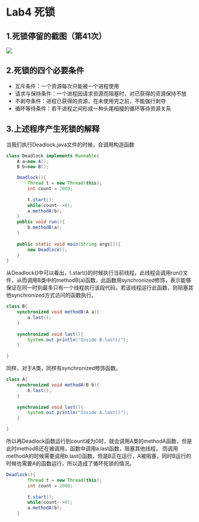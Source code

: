 # Lab4 死锁



## 1.死锁停留的截图（第41次）

![](http://i1.piimg.com/567571/2aade3452376eff9.png)



## 2.死锁的四个必要条件

- 互斥条件：一个资源每次只能被一个进程使用
- 请求与保持条件：一个进程因请求资源而阻塞时，对已获得的资源保持不放
- 不剥夺条件：进程已获得的资源，在未使用完之前，不能强行剥夺
- 循环等待条件：若干进程之间形成一种头尾相接的循环等待资源关系



## 3.上述程序产生死锁的解释

当我们执行Deadlock.java文件的时候，会调用构造函数

```java
class Deadlock implements Runnable{
	A a=new A();
	B b=new B();

	Deadlock(){
		Thread t = new Thread(this);
		int count = 2000;
		
		t.start();
		while(count-->0);
		a.methodA(b);
	}
	public void run(){
		b.methodB(a);
	}
	
	public static void main(String args[]){
		new Deadlock();
	}
}
```

从Deadlock()中可以看出，t.start()的时候执行当前线程，此线程会调用run()文件，从而调用B类中的methodB(a)函数，此函数用synchronized修饰，表示能够保证在同一时刻最多只有一个线程执行该段代码，若该线程运行此函数，则阻塞其他synchronized方式访问的函数执行。

```java
class B{
	synchronized void methodB(A a){
		a.last();
	}
	
	synchronized void last(){
		System.out.println("Inside B.last()");
	}

}
```

同样，对于A类，同样有synchronized修饰函数。

```java
class A{
	synchronized void methodA(B b){
		b.last();
	}
	
	synchronized void last(){
		System.out.println("Inside A.last()");
	}

}
```

所以再Deadlock函数运行到count减为0时，就会调用A类的methodA函数，但是此时methodB还在被调用，函数中调用a.last函数，阻塞其他线程， 而调用methodA的时候需要调用b.last()函数，但是B正在运行，A被阻塞，同时B运行的时候也需要A的函数运行，所以造成了循环死锁的情况。

```java
Deadlock(){
		Thread t = new Thread(this);
		int count = 2000;
		
		t.start();
		while(count-->0);
		a.methodA(b);
	}
```

